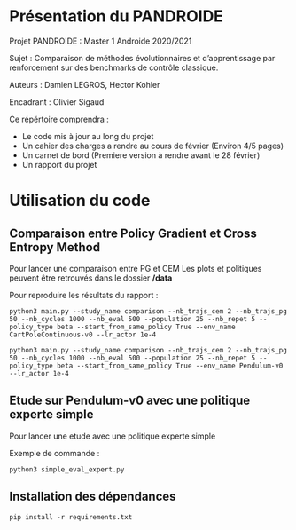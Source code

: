 # Présentation du PANDROIDE

Projet PANDROIDE : Master 1 Androide 2020/2021

Sujet : Comparaison de méthodes évolutionnaires et d’apprentissage par renforcement sur des benchmarks de contrôle classique.

Auteurs : Damien LEGROS, Hector Kohler

Encadrant : Olivier Sigaud

Ce répértoire comprendra :

- Le code mis à jour au long du projet
- Un cahier des charges a rendre au cours de février (Environ 4/5 pages)
- Un carnet de bord (Premiere version à rendre avant le 28 février)
- Un rapport du projet

# Utilisation du code


## Comparaison entre Policy Gradient et Cross Entropy Method

Pour lancer une comparaison entre PG et CEM
Les plots et politiques peuvent être retrouvés dans le dossier **/data**


Pour reproduire les résultats du rapport :

```
python3 main.py --study_name comparison --nb_trajs_cem 2 --nb_trajs_pg 50 --nb_cycles 1000 --nb_eval 500 --population 25 --nb_repet 5 --policy_type beta --start_from_same_policy True --env_name CartPoleContinuous-v0 --lr_actor 1e-4
```

```
python3 main.py --study_name comparison --nb_trajs_cem 2 --nb_trajs_pg 50 --nb_cycles 1000 --nb_eval 500 --population 25 --nb_repet 5 --policy_type beta --start_from_same_policy True --env_name Pendulum-v0 --lr_actor 1e-4
```

## Etude sur Pendulum-v0 avec une politique experte simple

Pour lancer une etude avec une politique experte simple

Exemple de commande :

```
python3 simple_eval_expert.py
```


## Installation des dépendances

```
pip install -r requirements.txt
```
